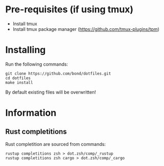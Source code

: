 # Pre-requisites (if using tmux)
- Install tmux
- Install tmux package manager (https://github.com/tmux-plugins/tpm)

# Installing
Run the following commands:

    git clone https://github.com/bond/dotfiles.git
    cd dotfiles
    make install


By default existing files will be overwritten!

# Information
## Rust completitions
Rust completition are sourced from commands:

    rustup completitions zsh > dot.zsh/comp/_rustup
    rustup completitions zsh cargo > dot.zsh/comp/_cargo

